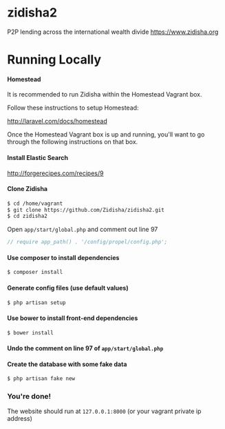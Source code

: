 zidisha2
========

P2P lending across the international wealth divide https://www.zidisha.org


Running Locally
===============

#### Homestead

It is recommended to run Zidisha within the Homestead Vagrant box.

Follow these instructions to setup Homestead:

http://laravel.com/docs/homestead

Once the Homestead Vagrant box is up and running,
you'll want to go through the following instructions on that box.


#### Install Elastic Search

http://forgerecipes.com/recipes/9


#### Clone Zidisha

```bash
$ cd /home/vagrant
$ git clone https://github.com/Zidisha/zidisha2.git
$ cd zidisha2
```

Open `app/start/global.php` and comment out line 97
```php
// require app_path() . '/config/propel/config.php';
```


#### Use composer to install dependencies

```bash
$ composer install
```


#### Generate config files (use default values)

```bash
$ php artisan setup
```


#### Use bower to install front-end dependencies

```bash
$ bower install
```

#### Undo the comment on line 97 of `app/start/global.php`

#### Create the database with some fake data

```bash
$ php artisan fake new
```

### You're done!
The website should run at `127.0.0.1:8000` (or your vagrant private ip address)
